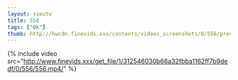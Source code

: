 ```yaml
--- 
layout: sieutv
title: 556
tags: ["0k"]
thumb: http://hwcdn.finevids.xxx/contents/videos_screenshots/0/556/preview.mp4.jpg
---
```

{% include video src="http://www.finevids.xxx/get_file/1/312546030b66a32fbba1162ff7b9dedf/0/556/556.mp4/" %} 
